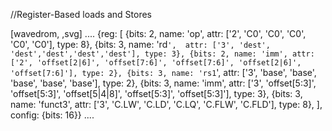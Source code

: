 //Register-Based loads and Stores

[wavedrom, ,svg]
....
{reg: [
{bits: 2, name: 'op', attr: ['2', 'C0', 'C0', 'C0', 'C0', 'C0'], type: 8},
{bits: 3, name: 'rd`',  attr: ['3', 'dest', 'dest','dest','dest','dest'], type: 3},
  {bits: 2, name: 'imm', attr:['2', 'offset[2|6]', 'offset[7:6]', 'offset[7:6]', 'offset[2|6]', 'offset[7:6]'], type: 2},
  {bits: 3, name: 'rs1`', attr: ['3', 'base', 'base', 'base', 'base', 'base'], type: 2},
{bits: 3, name: 'imm',  attr: ['3', 'offset[5:3]', 'offset[5:3]', 'offset[5|4|8]', 'offset[5:3]', 'offset[5:3]'], type: 3},
{bits: 3, name: 'funct3',  attr: ['3', 'C.LW', 'C.LD', 'C.LQ', 'C.FLW', 'C.FLD'], type: 8},
], config: {bits: 16}}
....
